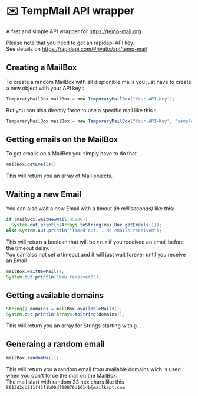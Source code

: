 # :envelope: TempMail API wrapper
A fast and simple API wrapper for https://temp-mail.org  
  
Please note that you need to get an rapidapi API key.  
See details on https://rapidapi.com/Privatix/api/temp-mail
## Creating a MailBox
To create a random MailBox with all displonible mails you just have to create a new object with your API key : 
```Java
TemporaryMailBox mailBox = new TemporaryMailBox("Your-API-Key");
```
  
But you can also directly force to use a specific mail like this :  
```Java
TemporaryMailBox mailBox = new TemporaryMailBox("Your-API-Key", "sample@mailkept.com");
```

## Getting emails on the MailBox
To get emails on a MailBox you simply have to do that
```Java
mailBox.getEmails()
```  
This will return you an array of Mail objects.

## Waiting a new Email  
You can also wait a new Email with a timout *(in milliseconds)* like this:  
```Java
if (mailBox.waitNewMail(45000))
  System.out.println(Arrays.toString(mailBox.getEmails()));
else System.out.println("Timed out... No emails received");
```
This will return a boolean that will be `true` if you received an email before the timeout delay.  
You can also not set a timeout and it will just wait forever until you receive an Email  
```Java
mailBox.waitNewMail();
System.out.println("New received!");
```

## Getting available domains
```Java
String[] domains = mailBox.availableMails();
System.out.println(Arrays.toString(domains));
```  
This will return you an array for Strings starting with `@...`

## Generaing a random email
```Java
mailBox.randomMail()
```
This will return you a random email from available domains wich is used when you don't force the mail on the MailBox.  
The mail start with random 33 hex chars like this `8013d2cb811f45f1b00df00076d1614b@mailkept.com`
